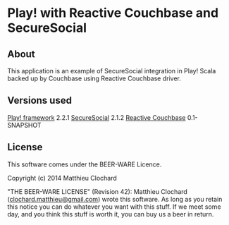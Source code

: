 Play! with Reactive Couchbase and SecureSocial
=====================================

About
--------
This application is an example of SecureSocial integration in Play! Scala
backed up by Couchbase using Reactive Couchbase driver.

Versions used
--------
[Play! framework](http://www.playframework.com/) 2.2.1
[SecureSocial](http://securesocial.ws/) 2.1.2
[Reactive Couchbase](http://reactivecouchbase.org/) 0.1-SNAPSHOT

License
--------
This software comes under the BEER-WARE Licence.

Copyright (c) 2014 Matthieu Clochard

"THE BEER-WARE LICENSE" (Revision 42):
Matthieu Clochard (clochard.matthieu@gmail.com) wrote this software. As long as
you retain this notice you can do whatever you want with this stuff. If we meet
some day, and you think this stuff is worth it, you can buy us a beer in return.

